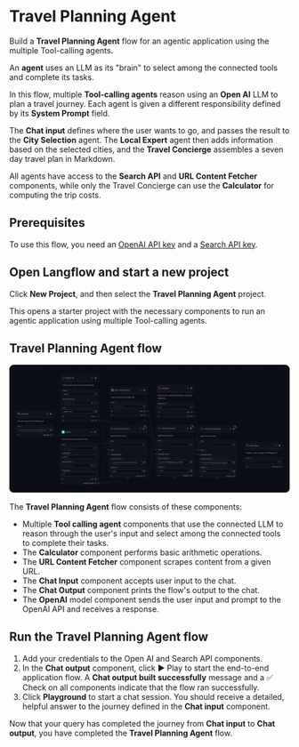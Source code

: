 # Travel Planning Agent

Build a **Travel Planning Agent** flow for an agentic application using the multiple Tool-calling agents.

An **agent** uses an LLM as its "brain" to select among the connected tools and complete its tasks.

In this flow, multiple **Tool-calling agents** reason using an **Open AI** LLM to plan a travel journey. Each agent is given a different responsibility defined by its **System Prompt** field.

The **Chat input** defines where the user wants to go, and passes the result to the **City Selection** agent. The **Local Expert** agent then adds information based on the selected cities, and the **Travel Concierge** assembles a seven day travel plan in Markdown.

All agents have access to the **Search API** and **URL Content Fetcher** components, while only the Travel Concierge can use the **Calculator** for computing the trip costs.

## Prerequisites

To use this flow, you need an [OpenAI API key](https://platform.openai.com/) and a [Search API key](https://www.searchapi.io/).

## Open Langflow and start a new project

Click **New Project**, and then select the **Travel Planning Agent** project.

This opens a starter project with the necessary components to run an agentic application using multiple Tool-calling agents.

## Travel Planning Agent flow

![](./starter-flow-travel-planning-agent.png)

The **Travel Planning Agent** flow consists of these components:

* Multiple **Tool calling agent** components that use the connected LLM to reason through the user's input and select among the connected tools to complete their tasks.
* The **Calculator** component performs basic arithmetic operations.
* The **URL Content Fetcher** component scrapes content from a given URL.
* The **Chat Input** component accepts user input to the chat.
* The **Chat Output** component prints the flow's output to the chat.
* The **OpenAI** model component sends the user input and prompt to the OpenAI API and receives a response.

## Run the Travel Planning Agent flow

1. Add your credentials to the Open AI and Search API components.
2. In the **Chat output** component, click ▶️ Play to start the end-to-end application flow.
   A **Chat output built successfully** message and a ✅ Check on all components indicate that the flow ran successfully.
3. Click **Playground** to start a chat session.
   You should receive a detailed, helpful answer to the journey defined in the **Chat input** component.

Now that your query has completed the journey from **Chat input** to **Chat output**, you have completed the **Travel Planning Agent** flow.
